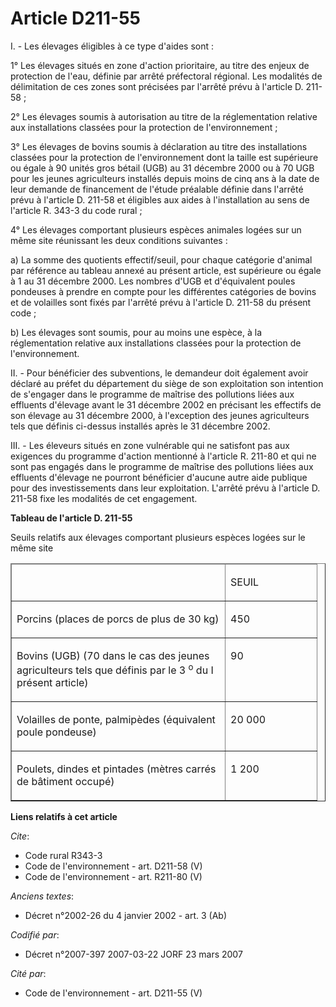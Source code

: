 # Article D211-55

I. - Les élevages éligibles à ce type d'aides sont :

1° Les élevages situés en zone d'action prioritaire, au titre des enjeux de protection de l'eau, définie par arrêté
préfectoral régional. Les modalités de délimitation de ces zones sont précisées par l'arrêté prévu à l'article D. 211-58 ;

2° Les élevages soumis à autorisation au titre de la réglementation relative aux installations classées pour la protection de
l'environnement ;

3° Les élevages de bovins soumis à déclaration au titre des installations classées pour la protection de l'environnement dont
la taille est supérieure ou égale à 90 unités gros bétail (UGB) au 31 décembre 2000 ou à 70 UGB pour les jeunes agriculteurs
installés depuis moins de cinq ans à la date de leur demande de financement de l'étude préalable définie dans l'arrêté prévu
à l'article D. 211-58 et éligibles aux aides à l'installation au sens de l'article R. 343-3 du code rural ;

4° Les élevages comportant plusieurs espèces animales logées sur un même site réunissant les deux conditions suivantes :

a) La somme des quotients effectif/seuil, pour chaque catégorie d'animal par référence au tableau annexé au présent article,
est supérieure ou égale à 1 au 31 décembre 2000. Les nombres d'UGB et d'équivalent poules pondeuses à prendre en compte pour
les différentes catégories de bovins et de volailles sont fixés par l'arrêté prévu à l'article D. 211-58 du présent code ;

b) Les élevages sont soumis, pour au moins une espèce, à la réglementation relative aux installations classées pour la
protection de l'environnement.

II. - Pour bénéficier des subventions, le demandeur doit également avoir déclaré au préfet du département du siège de son
exploitation son intention de s'engager dans le programme de maîtrise des pollutions liées aux effluents d'élevage avant le
31 décembre 2002 en précisant les effectifs de son élevage au 31 décembre 2000, à l'exception des jeunes agriculteurs tels
que définis ci-dessus installés après le 31 décembre 2002.

III. - Les éleveurs situés en zone vulnérable qui ne satisfont pas aux exigences du programme d'action mentionné à l'article
R. 211-80 et qui ne sont pas engagés dans le programme de maîtrise des pollutions liées aux effluents d'élevage ne pourront
bénéficier d'aucune autre aide publique pour des investissements dans leur exploitation. L'arrêté prévu à l'article D. 211-58
fixe les modalités de cet engagement.

**Tableau de l'article D. 211-55**

Seuils relatifs aux élevages comportant plusieurs espèces logées sur le même site

<table border="1" cellpadding="0" cellspacing="1">
  <thead>
    <tr>
      <td width="325">

</td>
      <td width="130">

SEUIL

</td>
    </tr>
  </thead>
  <tbody>
    <tr>
      <td valign="top">

Porcins (places de porcs de plus de 30 kg)

</td>
      <td valign="top">

450

</td>
    </tr>
    <tr>
      <td valign="top">

Bovins (UGB) (70 dans le cas des jeunes agriculteurs tels que définis par le 3
          <sup>o</sup> du I présent article)

</td>
      <td valign="top">

90

</td>
    </tr>
    <tr>
      <td valign="top">

Volailles de ponte, palmipèdes (équivalent poule pondeuse)

</td>
      <td valign="top">

20 000

</td>
    </tr>
    <tr>
      <td valign="top">

Poulets, dindes et pintades (mètres carrés de bâtiment occupé)

</td>
      <td valign="top">

1 200

</td>
    </tr>
  </tbody>
</table>

**Liens relatifs à cet article**

_Cite_:

  - Code rural R343-3
  - Code de l'environnement - art. D211-58 (V)
  - Code de l'environnement - art. R211-80 (V)

_Anciens textes_:

  - Décret n°2002-26 du 4 janvier 2002 - art. 3 (Ab)

_Codifié par_:

  - Décret n°2007-397 2007-03-22 JORF 23 mars 2007

_Cité par_:

  - Code de l'environnement - art. D211-55 (V)
